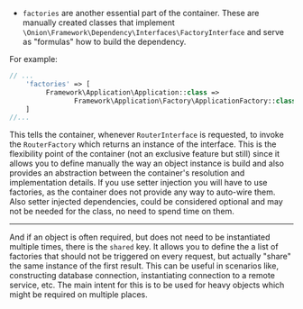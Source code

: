 - `factories` are another essential part of the container. These are manually created classes that
implement `\Onion\Framework\Dependency\Interfaces\FactoryInterface` and serve as "formulas" how
to build the dependency.

For example:

```php
// ...
    'factories' => [
         Framework\Application\Application::class =>
                Framework\Application\Factory\ApplicationFactory::class,
    ]
//...
```

This tells the container, whenever `RouterInterface` is requested, to invoke the `RouterFactory`
which returns an instance of the interface. This is the flexibility point of the container (not an
exclusive feature but still) since it allows you to define manually the way an object instance is
build and also provides an abstraction between the container's resolution and implementation details.
If you use setter injection you will have to use factories, as the container does not provide any
way to auto-wire them. Also setter injected dependencies, could be considered optional and may not
be needed for the class, no need to spend time on them.

---

And if an object is often required, but does not need to be instantiated multiple times,
there is the `shared` key. It allows you to define the a list of factories that should not
be triggered on every request, but actually "share" the same instance of the first result.
This can be useful in scenarios like, constructing database connection, instantiating
connection to a remote service, etc. The main intent for this is to be used for heavy
objects which might be required on multiple places.
